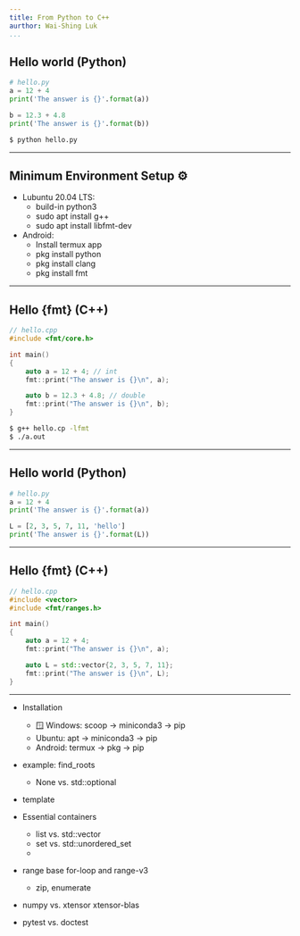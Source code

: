 ```yaml
---
title: From Python to C++
aurthor: Wai-Shing Luk
...
```


## Hello world (Python)

```python
# hello.py
a = 12 + 4
print('The answer is {}'.format(a))

b = 12.3 + 4.8
print('The answer is {}'.format(b))
```

```bash
$ python hello.py
```

---

## Minimum Environment Setup ⚙️

- Lubuntu 20.04 LTS:
  - build-in python3
  - sudo apt install g++
  - sudo apt install libfmt-dev
- Android:
  - Install termux app
  - pkg install python
  - pkg install clang
  - pkg install fmt

---

## Hello {fmt} (C++)

```cpp
// hello.cpp
#include <fmt/core.h>

int main()
{
    auto a = 12 + 4; // int
    fmt::print("The answer is {}\n", a);

    auto b = 12.3 + 4.8; // double
    fmt::print("The answer is {}\n", b);
}
```

```bash
$ g++ hello.cp -lfmt
$ ./a.out
```

---

## Hello world (Python)

```python
# hello.py
a = 12 + 4
print('The answer is {}'.format(a))

L = [2, 3, 5, 7, 11, 'hello']
print('The answer is {}'.format(L))
```

---

## Hello {fmt} (C++)

```cpp
// hello.cpp
#include <vector>
#include <fmt/ranges.h>

int main()
{
    auto a = 12 + 4;
    fmt::print("The answer is {}\n", a);

    auto L = std::vector{2, 3, 5, 7, 11};
    fmt::print("The answer is {}\n", L);
}
```

---

- Installation

  - 🪟 Windows: scoop -> miniconda3 -> pip
  - Ubuntu: apt -> miniconda3 -> pip
  - Android: termux -> pkg -> pip

- example: find_roots
  - None vs. std::optional
- template
- Essential containers
  - list vs. std::vector
  - set vs. std::unordered_set
  -
- range base for-loop and range-v3
  - zip, enumerate
- numpy vs. xtensor xtensor-blas
- pytest vs. doctest
